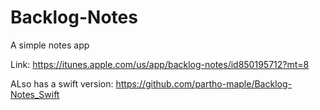 # Backlog-Notes
A simple notes app


Link:  https://itunes.apple.com/us/app/backlog-notes/id850195712?mt=8

ALso has a swift version:  https://github.com/partho-maple/Backlog-Notes_Swift
